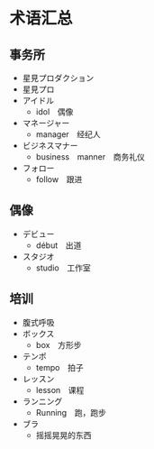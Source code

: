 # 术语汇总 #

## 事务所 ##
- 星見プロダクション
- 星見プロ
- アイドル
	- idol　偶像
- マネージャー
	- manager　经纪人
- ビジネスマナー
	- business　manner　商务礼仪
- フォロー
	- follow　跟进

## 偶像 ##
- デビュー
	- début　出道
- スタジオ
	- studio　工作室

## 培训 ##
- 腹式呼吸
- ボックス
	- box　方形步
- テンポ
	- tempo　拍子
- レッスン
	- lesson　课程
- ランニング
	- Running　跑，跑步
- ブラ
	- 摇摇晃晃的东西